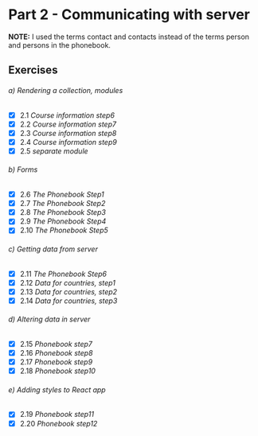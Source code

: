 # Part 2 - Communicating with server

**NOTE:** I used the terms contact and contacts instead of the terms person and
persons in the phonebook.


## Exercises

###### a) Rendering a collection, modules
- [x] 2.1 _Course information step6_  
- [x] 2.2 _Course information step7_  
- [x] 2.3 _Course information step8_  
- [x] 2.4 _Course information step9_  
- [x] 2.5 _separate module_  

###### b) Forms
- [x] 2.6 _The Phonebook Step1_  
- [x] 2.7 _The Phonebook Step2_  
- [x] 2.8 _The Phonebook Step3_  
- [x] 2.9 _The Phonebook Step4_  
- [x] 2.10 _The Phonebook Step5_  

###### c) Getting data from server
- [x] 2.11 _The Phonebook Step6_  
- [x] 2.12 _Data for countries, step1_  
- [x] 2.13 _Data for countries, step2_  
- [x] 2.14 _Data for countries, step3_  

###### d) Altering data in server
- [x] 2.15 _Phonebook step7_  
- [x] 2.16 _Phonebook step8_  
- [x] 2.17 _Phonebook step9_  
- [x] 2.18 _Phonebook step10_  

###### e) Adding styles to React app
- [x] 2.19 _Phonebook step11_  
- [x] 2.20 _Phonebook step12_  
